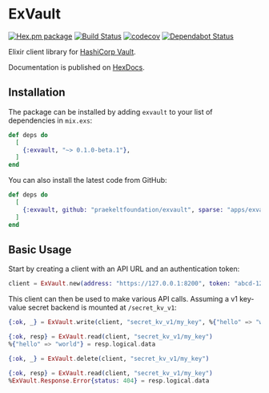 # ExVault

[![Hex.pm package](https://img.shields.io/hexpm/v/exvault.svg?style=flat)](https://hex.pm/packages/exvault)
[![Build Status](https://travis-ci.com/praekeltfoundation/exvault.svg?branch=master)](https://travis-ci.com/praekeltfoundation/exvault)
[![codecov](https://codecov.io/gh/praekeltfoundation/exvault/branch/master/graph/badge.svg)](https://codecov.io/gh/praekeltfoundation/exvault)
[![Dependabot Status](https://api.dependabot.com/badges/status?host=github&repo=praekeltfoundation/exvault)](https://dependabot.com)

Elixir client library for [HashiCorp Vault](https://www.vaultproject.io).

Documentation is published on [HexDocs](https://hexdocs.pm/exvault).

## Installation

The package can be installed by adding `exvault` to your list of dependencies in
`mix.exs`:

```elixir
def deps do
  [
    {:exvault, "~> 0.1.0-beta.1"},
  ]
end
```

You can also install the latest code from GitHub:

```elixir
def deps do
  [
    {:exvault, github: "praekeltfoundation/exvault", sparse: "apps/exvault"},
  ]
end
```

## Basic Usage

Start by creating a client with an API URL and an authentication token:
```elixir
client = ExVault.new(address: "https://127.0.0.1:8200", token: "abcd-1234")
```

This client can then be used to make various API calls. Assuming a v1 key-value
secret backend is mounted at `/secret_kv_v1`:
```elixir
{:ok, _} = ExVault.write(client, "secret_kv_v1/my_key", %{"hello" => "world"})

{:ok, resp} = ExVault.read(client, "secret_kv_v1/my_key")
%{"hello" => "world"} = resp.logical.data

{:ok, _} = ExVault.delete(client, "secret_kv_v1/my_key")

{:ok, resp} = ExVault.read(client, "secret_kv_v1/my_key")
%ExVault.Response.Error{status: 404} = resp.logical.data
```

